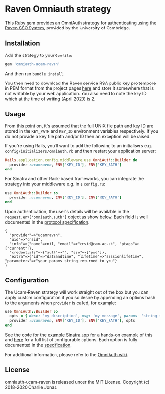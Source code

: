 # Raven Omniauth strategy

This Ruby gem provides an OmniAuth strategy for authenticating using the [Raven SSO System](https://raven.cam.ac.uk), provided by the University of Cambridge.

## Installation

Add the strategy to your `Gemfile`:

```ruby
gem 'omniauth-ucam-raven'
```

And then run `bundle install`.

You then need to download the Raven service RSA public key pro tempore in PEM format from the project pages [here](https://raven.cam.ac.uk/project/keys/) and store it somewhere that is not writable by your web application.
You also need to note the key ID which at the time of writing (April 2020) is 2.

## Usage

From this point on, it's assumed that the full UNIX file path and key ID are stored in the `KEY_PATH` and `KEY_ID` environment variables respectively.
If you do not provide a key file path and/or ID then an exception will be raised.

If you're using Rails, you'll want to add the following to an initialisers e.g. `config/initializers/omniauth.rb` and then restart your application server:

```ruby
Rails.application.config.middleware.use OmniAuth::Builder do
  provider :ucamraven, ENV['KEY_ID'], ENV['KEY_PATH']
end
```

For Sinatra and other Rack-based frameworks, you can integrate the strategy into your middleware e.g. in a `config.ru`:

```ruby
use OmniAuth::Builder do
  provider :ucamraven, ENV['KEY_ID'], ENV['KEY_PATH']
end
```

Upon authentication, the user's details will be available in the `request.env['omniauth.auth']` object as show below. Each field is well documented in the [protocol specification](https://github.com/cambridgeuniversity/UcamWebauth-protocol/blob/6e70f1f0223bc30f6963bdb79e06214a482a512e/waa2wls-protocol.txt#L231).

```
{
  "provider"=>"ucamraven",
  "uid"=>"crsid",
  "info"=>{"name"=>nil, "email"=>"crsid@cam.ac.uk", "ptags"=>["current"]},
  "credentials"=>{"auth"=>"", "sso"=>["pwd"]},
  "extra"=>{"id"=>"dateandtime", "lifetime"=>"sessionlifetime", "parameters"=>"your params string returned to you"}
}
```

## Configuration

The Ucam-Raven strategy will work straight out of the box but you can apply custom configuration if you so desire by appending an options hash to the arguments when `provider` is called, for example:

```ruby
use OmniAuth::Builder do
  opts = { desc: 'my description', msg: 'my message', params: 'string to be returned after login', date: true }
  provider :ucamraven, ENV['KEY_ID'], ENV['KEY_PATH'], opts
end
```

See the code for the [example Sinatra app](https://github.com/CHTJonas/omniauth-ucam-raven/blob/master/examples/sinatra) for a hands-on example of this and [here](https://github.com/CHTJonas/omniauth-ucam-raven/blob/master/lib/omniauth/strategies/ucam-raven.rb#L14) for a full list of configurable options.
Each option is fully documented in the [specification](https://github.com/cambridgeuniversity/UcamWebauth-protocol/blob/6e70f1f0223bc30f6963bdb79e06214a482a512e/waa2wls-protocol.txt#L106).

For additional information, please refer to the [OmniAuth wiki](https://github.com/intridea/omniauth/wiki).

## License

omniauth-ucam-raven is released under the MIT License.
Copyright (c) 2018-2020 Charlie Jonas.
